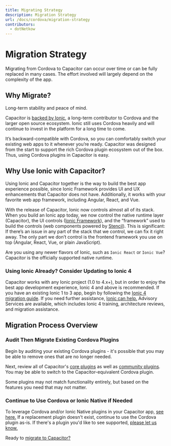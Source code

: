 ```yaml
---
title: Migrating Strategy
description: Migration Strategy
url: /docs/cordova/migration-strategy
contributors:
  - dotNetkow
---
```


# Migration Strategy

<p class="intro">Migrating from Cordova to Capacitor can occur over time or can be fully replaced in many cases. The effort involved will largely depend on the complexity of the app.</p>

## Why Migrate?

Long-term stability and peace of mind. 

Capacitor is [backed by Ionic](https://ionicframework.com/), a long-term contributor to Cordova and the larger open source ecosystem. Ionic still uses Cordova heavily and will continue to invest in the platform for a long time to come.

It’s backward-compatible with Cordova, so you can comfortably switch your existing web apps to it whenever you’re ready. Capacitor was designed from the start to support the rich Cordova plugin ecosystem out of the box. Thus, using Cordova plugins in Capacitor is easy.

## Why Use Ionic with Capacitor?

Using Ionic and Capacitor together is the way to build the best app experience possible, since Ionic Framework provides UI and UX enhancements that Capacitor does not have. Additionally, it works with your favorite web app framework, including Angular, React, and Vue.

With the release of Capacitor, Ionic now controls almost all of its stack. When you build an Ionic app today, we now control the native runtime layer (Capacitor), the UI controls ([Ionic Framework](https://ionicframework.com)), and the “framework” used to build the controls (web components powered by [Stencil](https://stenciljs.com/)). This is significant: If there’s an issue in any part of the stack that we control, we can fix it right away. The only part we don’t control is the frontend framework you use on top (Angular, React, Vue, or plain JavaScript).

Are you using any newer flavors of Ionic, such as `Ionic React` or `Ionic Vue`? Capacitor is the officially supported native runtime.

### Using Ionic Already? Consider Updating to Ionic 4

Capacitor works with any Ionic project (1.0 to 4.x+), but in order to enjoy the best app development experience, Ionic 4 and above is recommended. If you have an existing Ionic 1 to 3 app, begin by following the [Ionic 4 migration guide](https://ionicframework.com/docs/building/migration). If you need further assistance, [Ionic can help.](https://ionicframework.com/enterprise-edition) Advisory Services are available, which includes Ionic 4 training, architecture reviews, and migration assistance.

## Migration Process Overview

### Audit Then Migrate Existing Cordova Plugins

Begin by auditing your existing Cordova plugins - it's possible that you may be able to remove ones that are no longer needed. 

Next, review all of Capacitor's [core plugins](/docs/apis) as well as [community plugins](/docs/community/plugins). You may be able to switch to the Capacitor-equivalent Cordova plugin.

Some plugins may not match functionality entirely, but based on the features you need that may not matter.

### Continue to Use Cordova or Ionic Native if Needed

To leverage Cordova and/or Ionic Native plugins in your Capacitor app, [see here.](/docs/cordova/using-cordova-plugins) If a replacement plugin doesn't exist, continue to use the Cordova plugin as-is. If there's a plugin you'd like to see supported, [please let us know.](https://github.com/ionic-team/capacitor/issues/new)

Ready to [migrate to Capacitor?](/docs/cordova/migrating-from-cordova-to-capacitor)
